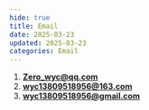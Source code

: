 ```yaml
---
hide: true
title: Email
date: 2025-03-23
updated: 2025-03-23
categories: Email
---
```


1. **Zero_wyc@qq.com**
2. **wyc13809518956@163.com**
3. **wyc13809518956@gmail.com**